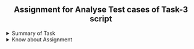 <h2 align="center">Assignment for Analyse Test cases of Task-3 script</h2> 
<details>
  <summary> Summary of Task </summary>
  <ul>
    <br>
    <li> Create a Script to analyse Test cases of the Task-3 script to assure reliability</li>
  </ul>
</details>

<details>
  <summary> Know about Assignment </summary>
  <ul>
    <br>
    <li> Create a Script to analyse Test cases of the Task-3 </li>
    <li> Script should be run other person linux machine </li>
    <li> Check CSV files successfully download or not </li>
     <li> Check CSV files successfully rename  or not </li>
     <li> Check after adding any column required out change or not  </li>
    <li> Check after adding any row required out change or not  </li>
    <li> Logs successfully genrated in log file or not  </li>
  </ul>
</details>
